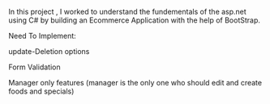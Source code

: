 In this project , I worked to understand the fundementals of the asp.net using C# 
by building an Ecommerce Application with the help of BootStrap.


Need To Implement:

update-Deletion options

Form Validation

Manager only features (manager is the only one who should edit and create foods and specials)

